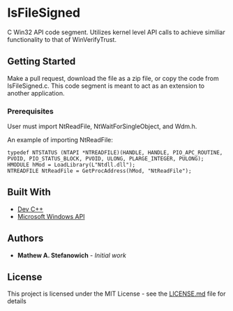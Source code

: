 # IsFileSigned

C Win32 API code segment. Utilizes kernel level API calls to achieve similiar functionality to that of WinVerifyTrust.

## Getting Started

Make a pull request, download the file as a zip file, or copy the code from IsFileSigned.c. This code segment is meant to act as an extension to another application. 


### Prerequisites

User must import NtReadFile, NtWaitForSingleObject, and Wdm.h. 

An example of importing NtReadFile:
```
typedef NTSTATUS (NTAPI *NTREADFILE)(HANDLE, HANDLE, PIO_APC_ROUTINE, PVOID, PIO_STATUS_BLOCK, PVOID, ULONG, PLARGE_INTEGER, PULONG);
HMODULE hMod = LoadLibrary(L"Ntdll.dll");
NTREADFILE NtReadFile = GetProcAddress(hMod, "NtReadFile");

```

## Built With

* [Dev C++](https://sourceforge.net/projects/orwelldevcpp/)
* [Microsoft Windows API](https://msdn.microsoft.com/en-us/library/aa383723(VS.85).aspx)


## Authors

* **Mathew A. Stefanowich** - *Initial work*

## License

This project is licensed under the MIT License - see the [LICENSE.md](LICENSE.md) file for details
